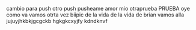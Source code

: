 cambio para push
otro push
pusheame amor mio
otraprueba
PRUEBA 
oye como va 
vamos otrta vez
biipic de la vida de la vida de brian
vamos alla
jujuyjhkbkjgcgckb
hgkgkcxyjfy
kdndknvf
